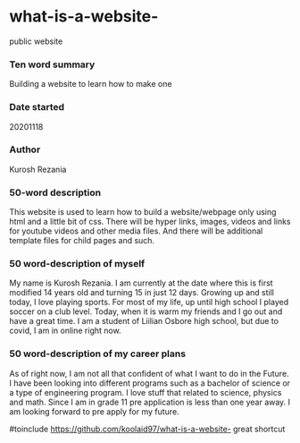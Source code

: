 # what-is-a-website-
public website

### Ten word summary
Building a website to learn how to make one

### Date started
20201118

### Author
Kurosh Rezania

### 50-word description
This website is used to learn how to build a website/webpage only using html and a little bit of css. There will be hyper links, images, videos and links for youtube videos and other media files. And there will be additional template files for child pages and such.

### 50 word-description of myself
My name is Kurosh Rezania. I am currently at the date where this is first modified 14 years old and turning 15 in just 12 days. Growing up and still today, I love playing sports. For most of my life, up until high school I played soccer on a club level. Today, when it is warm my friends and I go out and have a great time. I am a student of Liilian Osbore high school, but due to covid, I am in online right now.

### 50 word-description of my career plans
As of right now, I am not all that confident of what I want to do in the Future. I have been looking into different programs such as a bachelor of science or a type of engineering program. I love stuff that related to science, physics and math. Since I am in grade 11 pre application is less than one year away. I am looking forward to pre apply for my future.

#toinclude
https://github.com/koolaid97/what-is-a-website- great shortcut
